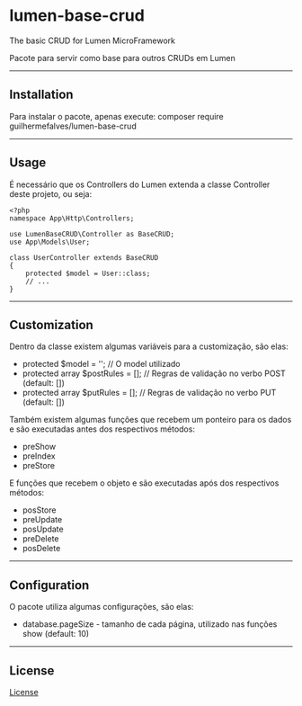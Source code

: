 # lumen-base-crud
The basic CRUD for Lumen MicroFramework

Pacote para servir como base para outros CRUDs em Lumen

---
## Installation
Para instalar o pacote, apenas execute: 
composer require guilhermefalves/lumen-base-crud

---
## Usage
É necessário que os Controllers do Lumen extenda a classe Controller deste projeto, ou seja:  
```
<?php
namespace App\Http\Controllers;

use LumenBaseCRUD\Controller as BaseCRUD;
use App\Models\User;

class UserController extends BaseCRUD
{
    protected $model = User::class;
    // ...
}
```

---
## Customization
Dentro da classe existem algumas variáveis para a customização, são elas:
* protected $model = ''; // O model utilizado
* protected array $postRules = []; // Regras de validação no verbo POST (default: [])
* protected array $putRules  = []; // Regras de validação no verbo PUT (default: [])

Também existem algumas funções que recebem um ponteiro para os dados e são executadas antes dos respectivos métodos:
* preShow
* preIndex
* preStore

E funções que recebem o objeto e são executadas após dos respectivos métodos:
* posStore
* preUpdate
* posUpdate
* preDelete
* posDelete

---
## Configuration
O pacote utiliza algumas configurações, são elas:
* database.pageSize - tamanho de cada página, utilizado nas funções show (default: 10)

---
## License
[License](https://github.com/guilhermefalves/lumen-base-crud/blob/master/LICENSE.md)